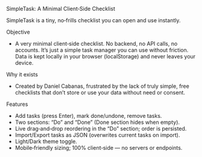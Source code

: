 SimpleTask: A Minimal Client‑Side Checklist

SimpleTask is a tiny, no‑frills checklist you can open and use instantly.

Objective

- A very minimal client‑side checklist. No backend, no API calls, no accounts. It’s just a simple task manager you can use without friction. Data is kept locally in your browser (localStorage) and never leaves your device.

Why it exists

- Created by Daniel Cabanas, frustrated by the lack of truly simple, free checklists that don’t store or use your data without need or consent.

Features

- Add tasks (press Enter), mark done/undone, remove tasks.
- Two sections: “Do” and “Done” (Done section hides when empty).
- Live drag‑and‑drop reordering in the “Do” section; order is persisted.
- Import/Export tasks as JSON (overwrites current tasks on import).
- Light/Dark theme toggle.
- Mobile‑friendly sizing; 100% client‑side — no servers or endpoints.
